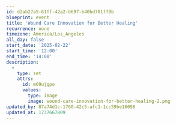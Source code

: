 ```yaml
---
id: d2ab27a5-61ff-42a2-b697-b40bd781ff9b
blueprint: event
title: 'Wound Care Innovation for Better Healing'
recurrence: none
timezone: America/Los_Angeles
all_day: false
start_date: '2025-02-22'
start_time: '12:00'
end_time: '14:00'
description:
  -
    type: set
    attrs:
      id: m69ujgpo
      values:
        type: image
        image: wound-care-innovation-for-better-healing-2.png
updated_by: 87a74d1c-1760-42c5-afc1-1cc59be16098
updated_at: 1737667809
---
```

